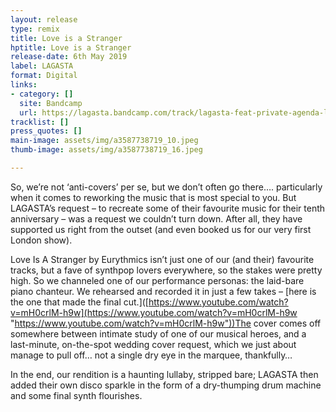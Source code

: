 ```yaml
---
layout: release
type: remix
title: Love is a Stranger
hptitle: Love is a Stranger
release-date: 6th May 2019
label: LAGASTA
format: Digital
links:
- category: []
  site: Bandcamp
  url: https://lagasta.bandcamp.com/track/lagasta-feat-private-agenda-love-is-a-stranger
tracklist: []
press_quotes: []
main-image: assets/img/a3587738719_10.jpeg
thumb-image: assets/img/a3587738719_16.jpeg

---
```

So, we’re not ‘anti-covers’ per se, but we don’t often go there…. particularly when it comes to reworking the music that is most special to you. But LAGASTA’s request – to recreate some of their favourite music for their tenth anniversary – was a request we couldn’t turn down. After all, they have supported us right from the outset (and even booked us for our very first London show).

Love Is A Stranger by Eurythmics isn’t just one of our (and their) favourite tracks, but a fave of synthpop lovers everywhere, so the stakes were pretty high. So we channeled one of our performance personas: the laid-bare piano chanteur. We rehearsed and recorded it in just a few takes – \[here is the one that made the final cut.\]([https://www.youtube.com/watch?v=mH0crlM-h9w](https://www.youtube.com/watch?v=mH0crlM-h9w "https://www.youtube.com/watch?v=mH0crlM-h9w"))The cover comes off somewhere between intimate study of one of our musical heroes, and a last-minute, on-the-spot wedding cover request, which we just about manage to pull off… not a single dry eye in the marquee, thankfully…

In the end, our rendition is a haunting lullaby, stripped bare; LAGASTA then added their own disco sparkle in the form of a dry-thumping drum machine and some final synth flourishes.